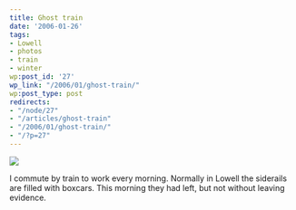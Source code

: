 ```yaml
---
title: Ghost train
date: '2006-01-26'
tags:
- Lowell
- photos
- train
- winter
wp:post_id: '27'
wp_link: "/2006/01/ghost-train/"
wp:post_type: post
redirects:
- "/node/27"
- "/articles/ghost-train"
- "/2006/01/ghost-train/"
- "/?p=27"
---
```


[ ![](http://farm1.static.flickr.com/34/91590209_5c74999e39.jpg) ](http://www.flickr.com/photos/atomicworkshop/91590209/)

I commute by train to work every morning. Normally in Lowell the siderails are filled with boxcars. This morning they had left, but not without leaving evidence.
